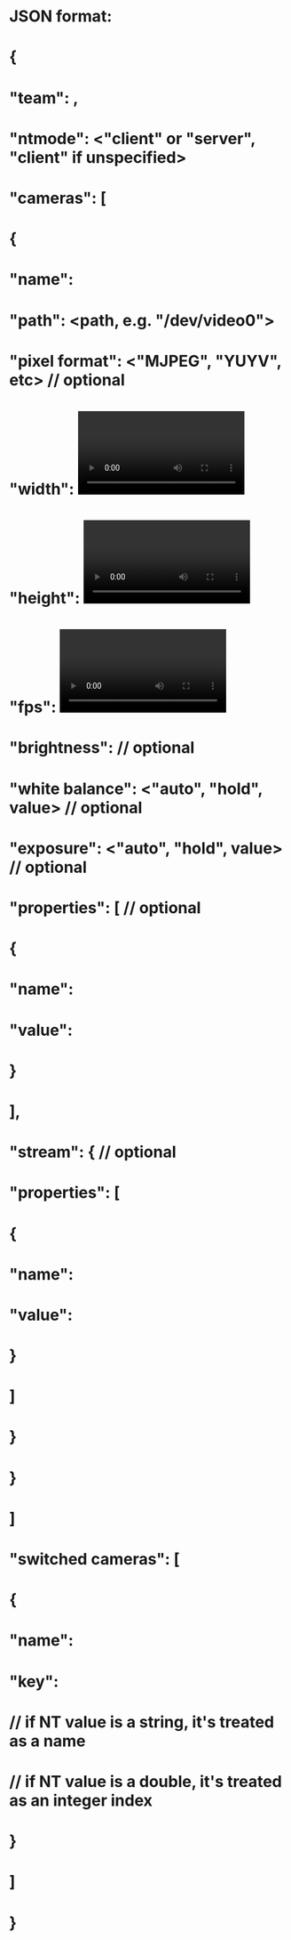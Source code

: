 #   JSON format:
#   {
#       "team": <team number>,
#       "ntmode": <"client" or "server", "client" if unspecified>
#       "cameras": [
#           {
#               "name": <camera name>
#               "path": <path, e.g. "/dev/video0">
#               "pixel format": <"MJPEG", "YUYV", etc>   // optional
#               "width": <video mode width>              // optional
#               "height": <video mode height>            // optional
#               "fps": <video mode fps>                  // optional
#               "brightness": <percentage brightness>    // optional
#               "white balance": <"auto", "hold", value> // optional
#               "exposure": <"auto", "hold", value>      // optional
#               "properties": [                          // optional
#                   {
#                       "name": <property name>
#                       "value": <property value>
#                   }
#               ],
#               "stream": {                              // optional
#                   "properties": [
#                       {
#                           "name": <stream property name>
#                           "value": <stream property value>
#                       }
#                   ]
#               }
#           }
#       ]
#       "switched cameras": [
#           {
#               "name": <virtual camera name>
#               "key": <network table key used for selection>
#               // if NT value is a string, it's treated as a name
#               // if NT value is a double, it's treated as an integer index
#           }
#       ]
#   }